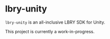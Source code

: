 # lbry-unity

`lbry-unity` is an all-inclusive LBRY SDK for Unity.

This project is currently a work-in-progress.
